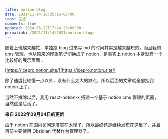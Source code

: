 ```yaml
---
title: notion blog
date: 2021-11-14T18:35:16+08:00
tags: 生活
comments: true
updated: 2024-05-12T17:24:29+08:00
permalink: /2021/11/14/2021/notion-blog/
---
```


随着上班越来越忙，单独跑 blog 过来写 md 的时间其实是越来越短的，而且我的 cms 管理，也从原来的印象笔记切换成了 notion，是事实上 notion 本身就有一个比较好的展示页面：

[https://icepro.notion.site/](https://icepro.notion.site/)

除了速度比较慢一点以外，没有什么太大的缺点，所以后面的文章就全部挂到 notion 上了。

当然不排除以后，我用 react-notion-x 搭建一个基于 notion cms 管理的页面，当然这是后话了。

__来自 2022年09月04日的更新__

由于 notion 在国内访问速度实在太慢了，所以最终还是继续发布在这里了，并且目前主要使用 Obsidian 代替作为管理器了。
